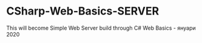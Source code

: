 # CSharp-Web-Basics-SERVER
This will become Simple Web Server build through C# Web Basics - януари 2020
